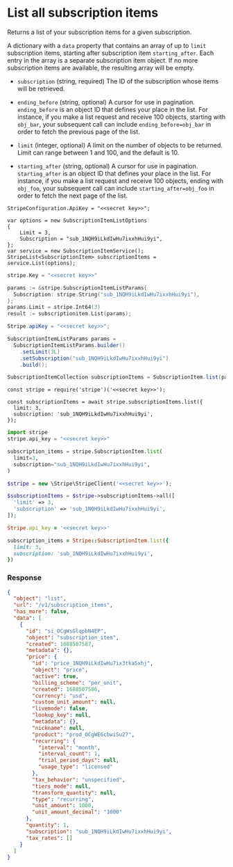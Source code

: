 # List all subscription items

Returns a list of your subscription items for a given subscription.

A dictionary with a `data` property that contains an array of up to `limit` subscription items, starting after subscription item `starting_after`. Each entry in the array is a separate subscription item object. If no more subscription items are available, the resulting array will be empty.

- `subscription` (string, required)
  The ID of the subscription whose items will be retrieved.

- `ending_before` (string, optional)
  A cursor for use in pagination. `ending_before` is an object ID that defines your place in the list. For instance, if you make a list request and receive 100 objects, starting with `obj_bar`, your subsequent call can include `ending_before=obj_bar` in order to fetch the previous page of the list.

- `limit` (integer, optional)
  A limit on the number of objects to be returned. Limit can range between 1 and 100, and the default is 10.

- `starting_after` (string, optional)
  A cursor for use in pagination. `starting_after` is an object ID that defines your place in the list. For instance, if you make a list request and receive 100 objects, ending with `obj_foo`, your subsequent call can include `starting_after=obj_foo` in order to fetch the next page of the list.

```dotnet
StripeConfiguration.ApiKey = "<<secret key>>";

var options = new SubscriptionItemListOptions
{
    Limit = 3,
    Subscription = "sub_1NQH9iLkdIwHu7ixxhHui9yi",
};
var service = new SubscriptionItemService();
StripeList<SubscriptionItem> subscriptionItems = service.List(options);
```

```go
stripe.Key = "<<secret key>>"

params := &stripe.SubscriptionItemListParams{
  Subscription: stripe.String("sub_1NQH9iLkdIwHu7ixxhHui9yi"),
};
params.Limit = stripe.Int64(3)
result := subscriptionitem.List(params);
```

```java
Stripe.apiKey = "<<secret key>>";

SubscriptionItemListParams params =
  SubscriptionItemListParams.builder()
    .setLimit(3L)
    .setSubscription("sub_1NQH9iLkdIwHu7ixxhHui9yi")
    .build();

SubscriptionItemCollection subscriptionItems = SubscriptionItem.list(params);
```

```node
const stripe = require('stripe')('<<secret key>>');

const subscriptionItems = await stripe.subscriptionItems.list({
  limit: 3,
  subscription: 'sub_1NQH9iLkdIwHu7ixxhHui9yi',
});
```

```python
import stripe
stripe.api_key = "<<secret key>>"

subscription_items = stripe.SubscriptionItem.list(
  limit=3,
  subscription="sub_1NQH9iLkdIwHu7ixxhHui9yi",
)
```

```php
$stripe = new \Stripe\StripeClient('<<secret key>>');

$subscriptionItems = $stripe->subscriptionItems->all([
  'limit' => 3,
  'subscription' => 'sub_1NQH9iLkdIwHu7ixxhHui9yi',
]);
```

```ruby
Stripe.api_key = '<<secret key>>'

subscription_items = Stripe::SubscriptionItem.list({
  limit: 3,
  subscription: 'sub_1NQH9iLkdIwHu7ixxhHui9yi',
})
```

### Response

```json
{
  "object": "list",
  "url": "/v1/subscription_items",
  "has_more": false,
  "data": [
    {
      "id": "si_OCgWsGlqpbN4EP",
      "object": "subscription_item",
      "created": 1688507587,
      "metadata": {},
      "price": {
        "id": "price_1NQH9iLkdIwHu7ix3tkaSxhj",
        "object": "price",
        "active": true,
        "billing_scheme": "per_unit",
        "created": 1688507586,
        "currency": "usd",
        "custom_unit_amount": null,
        "livemode": false,
        "lookup_key": null,
        "metadata": {},
        "nickname": null,
        "product": "prod_OCgWE6cbwiSu27",
        "recurring": {
          "interval": "month",
          "interval_count": 1,
          "trial_period_days": null,
          "usage_type": "licensed"
        },
        "tax_behavior": "unspecified",
        "tiers_mode": null,
        "transform_quantity": null,
        "type": "recurring",
        "unit_amount": 1000,
        "unit_amount_decimal": "1000"
      },
      "quantity": 1,
      "subscription": "sub_1NQH9iLkdIwHu7ixxhHui9yi",
      "tax_rates": []
    }
  ]
}
```